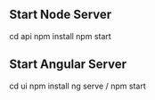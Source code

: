 ## Start Node Server

cd api
npm install
npm start

## Start Angular Server

cd ui
npm install
ng serve / npm start
